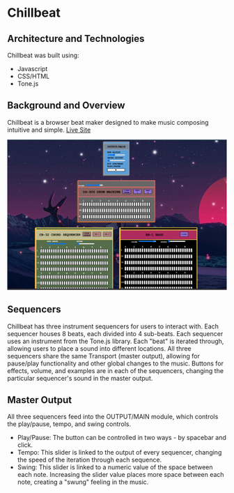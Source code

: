 # Chillbeat
 
## Architecture and Technologies 
Chillbeat was built using: 
 - Javascript
 - CSS/HTML 
 - Tone.js 

## Background and Overview  
Chillbeat is a browser beat maker designed to make music composing intuitive and simple. 
[Live Site](https://justinchore.github.io/chillbeat/)

![alt text](https://github.com/justinchore/chillbeat/blob/master/src/images/chillbeat_pic.png "chillbeat picture")

## Sequencers 
Chillbeat has three instrument sequencers for users to interact with. Each sequencer houses 8 beats, each divided into 4 sub-beats. Each sequencer uses an instrument from the Tone.js library. Each "beat" is iterated through, allowing users to place a sound into different locations. All three sequencers share the same Transport (master output), allowing for pause/play functionality and other global changes to the music. Buttons for effects, volume, and examples are in each of the sequencers, changing the particular sequencer's sound in the master output. 

## Master Output 
All three sequencers feed into the OUTPUT/MAIN module, which controls the play/pause, tempo, and swing controls. 
 - Play/Pause: The button can be controlled in two ways - by spacebar and click. 
 - Tempo: This slider is linked to the output of every sequencer, changing the speed of the iteration through each sequence. 
 - Swing: This slider is linked to a numeric value of the space between each note. Increasing the slider value places more space between each note,  creating a "swung" feeling in the music. 
